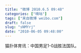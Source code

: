 ```yaml
---
title: "微博 2010.6.5 09:48"
categories: ["嘀咕"]
tags: ["来自微博 weibo.com"]
draft: false
slug: "sNMYrj"
date: "2010-06-05 09:48:00"
---
```


<p>猫扑体育讯：中国男足1-0战胜法国队。 ​​​​</p>
